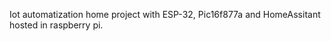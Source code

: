  Iot automatization home project with ESP-32, Pic16f877a and HomeAssitant 
hosted in raspberry pi.
  
